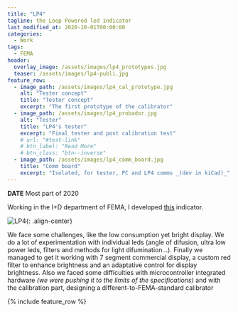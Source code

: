 ```yaml
---
title: "LP4"
tagline: the Loop Powered led indicator
last_modified_at: 2020-10-01T00:00:00
categories:
  - Work
tags:
  - FEMA
header:
  overlay_image: /assets/images/lp4_prototypes.jpg
  teaser: /assets/images/lp4-publi.jpg
feature_row:
  - image_path: /assets/images/lp4_cal_prototype.jpg
    alt: "Tester concept"
    title: "Tester concept"
    excerpt: "The first prototype of the calibrator"
  - image_path: /assets/images/lp4_probador.jpg
    alt: "Tester"
    title: "LP4's tester"
    excerpt: "Final tester and post calibration test"
    # url: "#test-link"
    # btn_label: "Read More"
    # btn_class: "btn--inverse"
  - image_path: /assets/images/lp4_comm_board.jpg
    title: "Comm board"
    excerpt: "Isolated, for tester, PC and LP4 comms _(dev in kiCad)_"
---
```


**DATE** Most part of 2020

Working in the I+D department of FEMA, I developed [this](https://fema.es/news/lp4-indicador-autoalimentado-display-rojo/) indicator. 

![LP4](https://fema.es/news/wp-content/uploads/2020/11/blog-preview-1.jpg){: .align-center}

We face some challenges, like the low consumption yet bright display. We do a lot of experimentation with individual leds (angle of difusion, ultra low power leds, filters and methods for light difumination...). Finally we managed to get it working with 7 segment commercial display, a custom red filter to enhance brightness and an adaptative control for display brightness. Also we faced some difficulties with microcontroller integrated hardware _(we were pushing it to the limits of the specifications)_ and with the calibration part, designing a different-to-FEMA-standard calibrator

{% include feature_row %}







